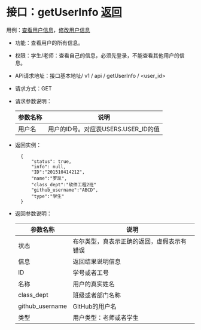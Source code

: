 # 接口：getUserInfo [返回](https://github.com/lk357293221/is_analysis/blob/master/test6/README.md)

用例：[查看用户信息](https://github.com/lk357293221/is_analysis/blob/master/test6/%E7%94%A8%E4%BE%8B/%E6%9F%A5%E7%9C%8B%E7%94%A8%E6%88%B7%E4%BF%A1%E6%81%AF.md)，[修改用户信息](https://github.com/lk357293221/is_analysis/blob/master/test6/%E7%94%A8%E4%BE%8B/%E4%BF%AE%E6%94%B9%E7%94%A8%E6%88%B7%E4%BF%A1%E6%81%AF.md)

- 功能：查看用户的所有信息。

- 权限：学生/老师：查看自己的信息，必须先登录，不能查看其他用户的信息。

- API请求地址：接口基本地址/ v1 / api / getUserInfo / <user_id>

- 请求方式：GET

- 请求参数说明：

  | 参数名称 | 说明                                |
  | -------- | ----------------------------------- |
  | 用户名   | 用户的ID号。对应表USERS.USER_ID的值 |

- 返回实例：

  ```
    {         
        "status": true,
        "info": null,
        "ID":"201510414212",    
        "name":"罗凯",
        "class_dept":"软件工程2班"
        "github_username":"ABCD",
        "type":"学生"            
    }
  ```

- 返回参数说明：

  | 参数名称        | 说明                                       |
  | --------------- | ------------------------------------------ |
  | 状态            | 布尔类型，真表示正确的返回，虚假表示有错误 |
  | 信息            | 返回结果说明信息                           |
  | ID              | 学号或者工号                               |
  | 名称            | 用户的真实姓名                             |
  | class_dept      | 班级或者部门名称                           |
  | github_username | GitHub的用户名                             |
  | 类型            | 用户类型：老师或者学生                     |